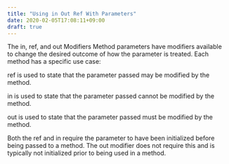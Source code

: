 ```yaml
---
title: "Using in Out Ref With Parameters"
date: 2020-02-05T17:08:11+09:00
draft: true
---
```


The in, ref, and out Modifiers
Method parameters have modifiers available to change the desired outcome of how the parameter is treated. Each method has a specific use case:

ref is used to state that the parameter passed may be modified by the method.

in is used to state that the parameter passed cannot be modified by the method.

out is used to state that the parameter passed must be modified by the method.

Both the ref and in require the parameter to have been initialized before being passed to a method. The out modifier does not require this and is typically not initialized prior to being used in a method.
